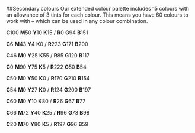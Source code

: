 ##Secondary colours
Our extended colour palette includes 15 colours with an allowance of 3 tints for each colour. This means you have 60 colours to work with – which can be used in any colour combination.

**C**100 **M**50 **Y**10 **K**15 / **R**0 **G**94 **B**151

**C**6 **M**43 **Y**4 **K**0 / **R**223 **G**171 **B**200

**C**46 **M**0 **Y**25 **K**55 / **R**85 **G**120 **B**117

**C**0 **M**90 **Y**75 **K**5 / **R**222 **G**50 **B**54

**C**50 **M**0 **Y**50 **K**0 / **R**170 **G**210 **B**154

**C**54 **M**0 **Y**27 **K**0 / **R**124 **G**200 **B**197

**C**60 **M**0 **Y**10 **K**80 / **R**26 **G**67 **B**77

**C**66 **M**72 **Y**40 **K**25 / **R**96 **G**73 **B**98

**C**20 **M**70 **Y**80 **K**5 / **R**197 **G**96 **B**59